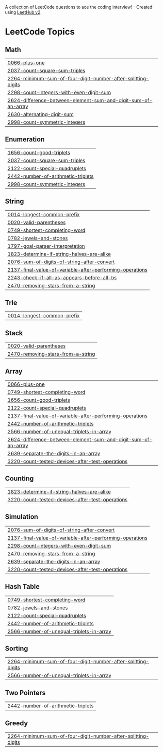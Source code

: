 A collection of LeetCode questions to ace the coding interview! - Created using [LeetHub v2](https://github.com/arunbhardwaj/LeetHub-2.0)
<!---LeetCode Topics Start-->
# LeetCode Topics
## Math
|  |
| ------- |
| [0066-plus-one](https://github.com/LakshmananiTech/LeetCode/tree/master/0066-plus-one) |
| [2037-count-square-sum-triples](https://github.com/LakshmananiTech/LeetCode/tree/master/2037-count-square-sum-triples) |
| [2264-minimum-sum-of-four-digit-number-after-splitting-digits](https://github.com/LakshmananiTech/LeetCode/tree/master/2264-minimum-sum-of-four-digit-number-after-splitting-digits) |
| [2298-count-integers-with-even-digit-sum](https://github.com/LakshmananiTech/LeetCode/tree/master/2298-count-integers-with-even-digit-sum) |
| [2624-difference-between-element-sum-and-digit-sum-of-an-array](https://github.com/LakshmananiTech/LeetCode/tree/master/2624-difference-between-element-sum-and-digit-sum-of-an-array) |
| [2630-alternating-digit-sum](https://github.com/LakshmananiTech/LeetCode/tree/master/2630-alternating-digit-sum) |
| [2998-count-symmetric-integers](https://github.com/LakshmananiTech/LeetCode/tree/master/2998-count-symmetric-integers) |
## Enumeration
|  |
| ------- |
| [1656-count-good-triplets](https://github.com/LakshmananiTech/LeetCode/tree/master/1656-count-good-triplets) |
| [2037-count-square-sum-triples](https://github.com/LakshmananiTech/LeetCode/tree/master/2037-count-square-sum-triples) |
| [2122-count-special-quadruplets](https://github.com/LakshmananiTech/LeetCode/tree/master/2122-count-special-quadruplets) |
| [2442-number-of-arithmetic-triplets](https://github.com/LakshmananiTech/LeetCode/tree/master/2442-number-of-arithmetic-triplets) |
| [2998-count-symmetric-integers](https://github.com/LakshmananiTech/LeetCode/tree/master/2998-count-symmetric-integers) |
## String
|  |
| ------- |
| [0014-longest-common-prefix](https://github.com/LakshmananiTech/LeetCode/tree/master/0014-longest-common-prefix) |
| [0020-valid-parentheses](https://github.com/LakshmananiTech/LeetCode/tree/master/0020-valid-parentheses) |
| [0749-shortest-completing-word](https://github.com/LakshmananiTech/LeetCode/tree/master/0749-shortest-completing-word) |
| [0782-jewels-and-stones](https://github.com/LakshmananiTech/LeetCode/tree/master/0782-jewels-and-stones) |
| [1797-goal-parser-interpretation](https://github.com/LakshmananiTech/LeetCode/tree/master/1797-goal-parser-interpretation) |
| [1823-determine-if-string-halves-are-alike](https://github.com/LakshmananiTech/LeetCode/tree/master/1823-determine-if-string-halves-are-alike) |
| [2076-sum-of-digits-of-string-after-convert](https://github.com/LakshmananiTech/LeetCode/tree/master/2076-sum-of-digits-of-string-after-convert) |
| [2137-final-value-of-variable-after-performing-operations](https://github.com/LakshmananiTech/LeetCode/tree/master/2137-final-value-of-variable-after-performing-operations) |
| [2243-check-if-all-as-appears-before-all-bs](https://github.com/LakshmananiTech/LeetCode/tree/master/2243-check-if-all-as-appears-before-all-bs) |
| [2470-removing-stars-from-a-string](https://github.com/LakshmananiTech/LeetCode/tree/master/2470-removing-stars-from-a-string) |
## Trie
|  |
| ------- |
| [0014-longest-common-prefix](https://github.com/LakshmananiTech/LeetCode/tree/master/0014-longest-common-prefix) |
## Stack
|  |
| ------- |
| [0020-valid-parentheses](https://github.com/LakshmananiTech/LeetCode/tree/master/0020-valid-parentheses) |
| [2470-removing-stars-from-a-string](https://github.com/LakshmananiTech/LeetCode/tree/master/2470-removing-stars-from-a-string) |
## Array
|  |
| ------- |
| [0066-plus-one](https://github.com/LakshmananiTech/LeetCode/tree/master/0066-plus-one) |
| [0749-shortest-completing-word](https://github.com/LakshmananiTech/LeetCode/tree/master/0749-shortest-completing-word) |
| [1656-count-good-triplets](https://github.com/LakshmananiTech/LeetCode/tree/master/1656-count-good-triplets) |
| [2122-count-special-quadruplets](https://github.com/LakshmananiTech/LeetCode/tree/master/2122-count-special-quadruplets) |
| [2137-final-value-of-variable-after-performing-operations](https://github.com/LakshmananiTech/LeetCode/tree/master/2137-final-value-of-variable-after-performing-operations) |
| [2442-number-of-arithmetic-triplets](https://github.com/LakshmananiTech/LeetCode/tree/master/2442-number-of-arithmetic-triplets) |
| [2566-number-of-unequal-triplets-in-array](https://github.com/LakshmananiTech/LeetCode/tree/master/2566-number-of-unequal-triplets-in-array) |
| [2624-difference-between-element-sum-and-digit-sum-of-an-array](https://github.com/LakshmananiTech/LeetCode/tree/master/2624-difference-between-element-sum-and-digit-sum-of-an-array) |
| [2639-separate-the-digits-in-an-array](https://github.com/LakshmananiTech/LeetCode/tree/master/2639-separate-the-digits-in-an-array) |
| [3220-count-tested-devices-after-test-operations](https://github.com/LakshmananiTech/LeetCode/tree/master/3220-count-tested-devices-after-test-operations) |
## Counting
|  |
| ------- |
| [1823-determine-if-string-halves-are-alike](https://github.com/LakshmananiTech/LeetCode/tree/master/1823-determine-if-string-halves-are-alike) |
| [3220-count-tested-devices-after-test-operations](https://github.com/LakshmananiTech/LeetCode/tree/master/3220-count-tested-devices-after-test-operations) |
## Simulation
|  |
| ------- |
| [2076-sum-of-digits-of-string-after-convert](https://github.com/LakshmananiTech/LeetCode/tree/master/2076-sum-of-digits-of-string-after-convert) |
| [2137-final-value-of-variable-after-performing-operations](https://github.com/LakshmananiTech/LeetCode/tree/master/2137-final-value-of-variable-after-performing-operations) |
| [2298-count-integers-with-even-digit-sum](https://github.com/LakshmananiTech/LeetCode/tree/master/2298-count-integers-with-even-digit-sum) |
| [2470-removing-stars-from-a-string](https://github.com/LakshmananiTech/LeetCode/tree/master/2470-removing-stars-from-a-string) |
| [2639-separate-the-digits-in-an-array](https://github.com/LakshmananiTech/LeetCode/tree/master/2639-separate-the-digits-in-an-array) |
| [3220-count-tested-devices-after-test-operations](https://github.com/LakshmananiTech/LeetCode/tree/master/3220-count-tested-devices-after-test-operations) |
## Hash Table
|  |
| ------- |
| [0749-shortest-completing-word](https://github.com/LakshmananiTech/LeetCode/tree/master/0749-shortest-completing-word) |
| [0782-jewels-and-stones](https://github.com/LakshmananiTech/LeetCode/tree/master/0782-jewels-and-stones) |
| [2122-count-special-quadruplets](https://github.com/LakshmananiTech/LeetCode/tree/master/2122-count-special-quadruplets) |
| [2442-number-of-arithmetic-triplets](https://github.com/LakshmananiTech/LeetCode/tree/master/2442-number-of-arithmetic-triplets) |
| [2566-number-of-unequal-triplets-in-array](https://github.com/LakshmananiTech/LeetCode/tree/master/2566-number-of-unequal-triplets-in-array) |
## Sorting
|  |
| ------- |
| [2264-minimum-sum-of-four-digit-number-after-splitting-digits](https://github.com/LakshmananiTech/LeetCode/tree/master/2264-minimum-sum-of-four-digit-number-after-splitting-digits) |
| [2566-number-of-unequal-triplets-in-array](https://github.com/LakshmananiTech/LeetCode/tree/master/2566-number-of-unequal-triplets-in-array) |
## Two Pointers
|  |
| ------- |
| [2442-number-of-arithmetic-triplets](https://github.com/LakshmananiTech/LeetCode/tree/master/2442-number-of-arithmetic-triplets) |
## Greedy
|  |
| ------- |
| [2264-minimum-sum-of-four-digit-number-after-splitting-digits](https://github.com/LakshmananiTech/LeetCode/tree/master/2264-minimum-sum-of-four-digit-number-after-splitting-digits) |
<!---LeetCode Topics End-->